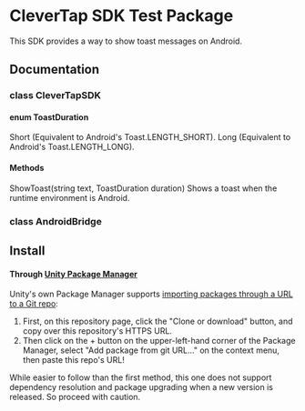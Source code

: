 # CleverTap SDK Test Package

This SDK provides a way to show toast messages on Android.

## Documentation

### class CleverTapSDK

#### enum ToastDuration
Short (Equivalent to Android's Toast.LENGTH_SHORT).
Long (Equivalent to Android's Toast.LENGTH_LONG).

#### Methods
ShowToast(string text, ToastDuration duration)
Shows a toast when the runtime environment is Android.

### class AndroidBridge


## Install

#### Through [Unity Package Manager](https://docs.unity3d.com/Manual/upm-ui-giturl.html)

Unity's own Package Manager supports [importing packages through a URL to a Git repo](https://docs.unity3d.com/Manual/upm-ui-giturl.html):

1. First, on this repository page, click the "Clone or download" button, and copy over this repository's HTTPS URL.  
2. Then click on the + button on the upper-left-hand corner of the Package Manager, select "Add package from git URL..." on the context menu, then paste this repo's URL!

While easier to follow than the first method, this one does not support dependency resolution and package upgrading when a new version is released.  So proceed with caution.